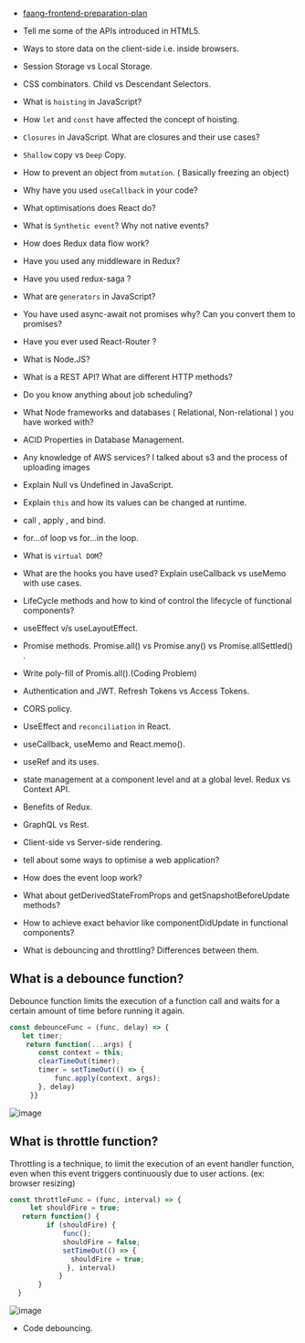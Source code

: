 * [faang-frontend-preparation-plan](https://makushev.com/2020/12/14/faang-frontend-preparation-plan/)

* Tell me some of the APIs introduced in HTML5.
* Ways to store data on the client-side i.e. inside browsers.
* Session Storage vs Local Storage.
* CSS combinators. Child vs Descendant Selectors.
* What is `hoisting` in JavaScript?
* How `let` and `const` have affected the concept of hoisting.

* `Closures` in JavaScript. What are closures and their use cases?
* `Shallow` copy vs `Deep` Copy.
* How to prevent an object from `mutation`. ( Basically freezing an object)
* Why have you used `useCallback` in your code?
* What optimisations does React do?
* What is `Synthetic event`? Why not native events?
* How does Redux data flow work?
* Have you used any middleware in Redux?
* Have you used redux-saga ?
* What are `generators` in JavaScript?
* You have used async-await not promises why? Can you convert them to promises?
* Have you ever used React-Router ?
* What is Node.JS?
* What is a REST API? What are different HTTP methods?
* Do you know anything about job scheduling?
* What Node frameworks and databases ( Relational, Non-relational ) you have worked with?
* ACID Properties in Database Management.
* Any knowledge of AWS services? I talked about s3 and the process of uploading images
* Explain Null vs Undefined in JavaScript.
* Explain `this` and how its values can be changed at runtime.
* call , apply , and bind.
* for...of loop vs for...in the loop.
* What is `virtual DOM`?
* What are the hooks you have used? Explain useCallback vs useMemo with use cases.
* LifeCycle methods and how to kind of control the lifecycle of functional components?
* useEffect v/s useLayoutEffect.
* Promise methods. Promise.all() vs Promise.any() vs Promise.allSettled() .
* Write poly-fill of Promis.all().(Coding Problem)
* Authentication and JWT. Refresh Tokens vs Access Tokens.
* CORS policy.
* UseEffect and `reconciliation` in React.
* useCallback, useMemo and React.memo().
* useRef and its uses.
* state management at a component level and at a global level. Redux vs Context API.
* Benefits of Redux.
* GraphQL vs Rest.
* Client-side vs Server-side rendering.
* tell about some ways to optimise a web application?
* How does the event loop work?
* What about getDerivedStateFromProps and getSnapshotBeforeUpdate methods?
* How to achieve exact behavior like componentDidUpdate in functional components?
* What is debouncing and throttling? Differences between them.

## What is a debounce function?

Debounce function limits the execution of a function call and waits for a certain amount of time before running it again.

```js
const debounceFunc = (func, delay) => {
   let timer;
    return function(...args) {
       const context = this;
       clearTimeOut(timer);
       timer = setTimeOut(() => {
           func.apply(context, args);
       }, delay)
     }}
```
![image](https://user-images.githubusercontent.com/34129569/174491820-d030e948-5f18-4b34-b542-29ac59394d9e.png)

## What is throttle function?

Throttling is a technique, to limit the execution of an event handler function, even when this event triggers continuously due to user actions. (ex: browser resizing)

```js
const throttleFunc = (func, interval) => {
     let shouldFire = true;
   return function() {
         if (shouldFire) {
             func();
             shouldFire = false;
             setTimeOut(() => {
               shouldFire = true;
              }, interval)
            }
       }
  }
```

![image](https://user-images.githubusercontent.com/34129569/174491911-a739956b-d882-486c-95fe-51066bad4a0c.png)

* Code debouncing.
